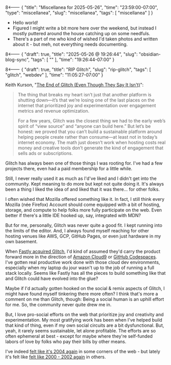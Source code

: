 8<--- { "title": "Miscellanea for 2025-05-26", "time": "23:59:00-07:00", "type": "miscellanea", "slug": "miscellanea", "tags": [ "miscellanea" ] }

- Hello world!
- Figured I might write a bit more here over the weekend, but instead I mostly puttered around the house catching up on some needfuls.
- There's a part of me who kind of wished I'd taken photos and written about it - but meh, not everything needs documenting.

8<--- { "draft": true, "title": "2025-05-26 @ 19:26:44", "slug": "obsidian-blog-sync", "tags": [ "" ], "time": "19:26:44-07:00" }



8<--- { "draft": true, "title": "RIP Glitch", "slug": "rip-glitch", "tags": [ "glitch", "webdev" ], "time": "11:05:27-07:00" }

Keith Kurson, "[The End of Glitch (Even Though They Say It Isn't)](https://blog.keith.is/blog/the-end-of-glitch-even-though-they-say-it-isnt/)":

> The thing that breaks my heart isn’t just that another platform is shutting down—it’s that we’re losing one of the last places on the internet that prioritized joy and experimentation over engagement metrics and revenue optimization.
> 
> For a few years, Glitch was the closest thing we had to the early web’s spirit of “view source” and “anyone can build here.” But let’s be honest: we proved that you can’t build a sustainable platform around helping people create rather than consume—at least not in today’s internet economy. The math just doesn’t work when hosting costs real money and creative tools don’t generate the kind of engagement that sells ads or subscriptions.

Glitch has always been one of those things I was rooting for. I've had a few projects there, even had a paid membership for a little while.

Still, I never really used it as much as I'd've liked and I didn't get into the community. Kept meaning to do more but kept not quite doing it. It's always been a thing I liked the idea of and liked that it was there... for other folks. 

I often wished that Mozilla offered something like it. In fact, I still think every Mozilla (née Firefox) Account should come equipped with a bit of hosting, storage, and compute to help folks more fully participate on the web. Even better if there's a little IDE hooked up, say, integrated with MDN?

But for me, personally, Glitch was never quite a good fit. I kept running into the limits of the editor. And, I always found myself reaching for other hosting venues like AWS, GCP, GitHub Pages, or even just hardware in my own basement.

When [Fastly acquired Glitch](https://www.fastly.com/press/press-releases/fastly-announces-acquisition-of-glitch), I'd kind of assumed they'd carry the product forward more in the direction of [Amazon Cloud9](https://aws.amazon.com/cloud9/) or [GitHub Codespaces](https://github.com/features/codespaces). I've gotten real productive work done with those cloud dev environments, especially when my laptop du jour wasn't up to the job of running a full stack locally. Seems like Fastly has all the pieces to build something like that and Glitch could have evolved into the glue?

Maybe if I'd actually gotten hooked on the social & remix aspects of Glitch, I might have found myself tinkering there more often? I think that's more a comment on me than Glitch, though: Being a social human is an uphill effort for me. So, the community never quite drew me in.

But, I love pro-social efforts on the web that prioritize joy and creativity and experimentation. My most gratifying work has been when I've helped build that kind of thing, even if my own social circuits are a bit dysfunctional. But, yeah, it rarely seems sustainable, let alone profitable. The efforts are so often ephemeral at best - except for maybe where they're self-funded labors of love by folks who pay their bills by other means.

I've indeed [felt like it's 2004 again](https://www.anildash.com/2024/10/15/its-2004-again/) in some corners of the web - but lately it's felt like [felt like 2000 - 2002 again](https://en.wikipedia.org/wiki/Dot-com_bubble) in others. 